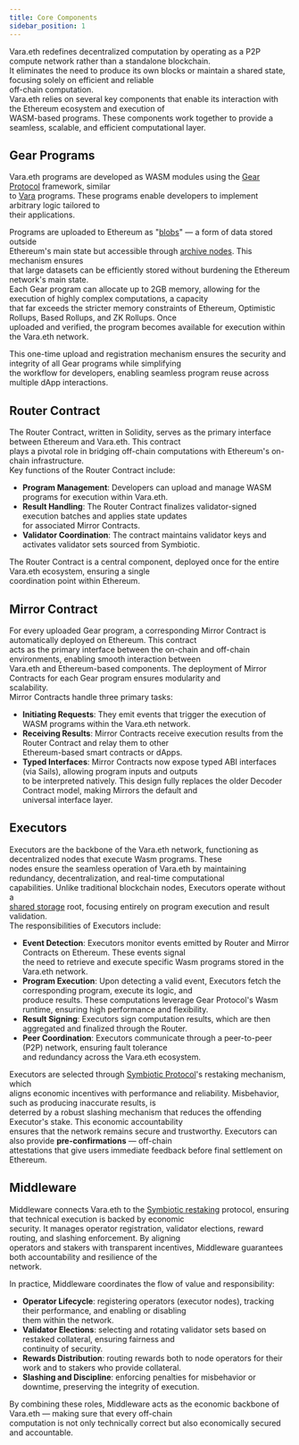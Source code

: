 ```yaml
---
title: Core Components
sidebar_position: 1
---
```


Vara.eth redefines decentralized computation by operating as a P2P compute network rather than a standalone blockchain.  
It eliminates the need to produce its own blocks or maintain a shared state, focusing solely on efficient and reliable  
off-chain computation.  
Vara.eth relies on several key components that enable its interaction with the Ethereum ecosystem and execution of  
WASM-based programs. These components work together to provide a seamless, scalable, and efficient computational layer.

## Gear Programs

Vara.eth programs are developed as WASM modules using the [Gear Protocol](https://gear-tech.io/) framework, similar  
to [Vara](https://vara.network/) programs. These programs enable developers to implement arbitrary logic tailored to  
their applications.

Programs are uploaded to Ethereum as "[blobs](/docs/glossary.md#blob)" — a form of data stored outside  
Ethereum's main state but accessible through [archive nodes](/docs/glossary.md#archive-node). This mechanism ensures  
that large datasets can be efficiently stored without burdening the Ethereum network's main state.  
Each Gear program can allocate up to 2GB memory, allowing for the execution of highly complex computations, a capacity  
that far exceeds the stricter memory constraints of Ethereum, Optimistic Rollups, Based Rollups, and ZK Rollups. Once  
uploaded and verified, the program becomes available for execution within the Vara.eth network.

This one-time upload and registration mechanism ensures the security and integrity of all Gear programs while simplifying  
the workflow for developers, enabling seamless program reuse across multiple dApp interactions.

## Router Contract

The Router Contract, written in Solidity, serves as the primary interface between Ethereum and Vara.eth. This contract  
plays a pivotal role in bridging off-chain computations with Ethereum's on-chain infrastructure.  
Key functions of the Router Contract include:

- **Program Management**: Developers can upload and manage WASM programs for execution within Vara.eth.
- **Result Handling**: The Router Contract finalizes validator-signed execution batches and applies state updates  
  for associated Mirror Contracts.
- **Validator Coordination**: The contract maintains validator keys and activates validator sets sourced from Symbiotic.

The Router Contract is a central component, deployed once for the entire Vara.eth ecosystem, ensuring a single  
coordination point within Ethereum.

## Mirror Contract

For every uploaded Gear program, a corresponding Mirror Contract is automatically deployed on Ethereum. This contract  
acts as the primary interface between the on-chain and off-chain environments, enabling smooth interaction between  
Vara.eth and Ethereum-based components. The deployment of Mirror Contracts for each Gear program ensures modularity and  
scalability.  
Mirror Contracts handle three primary tasks:

- **Initiating Requests**: They emit events that trigger the execution of WASM programs within the Vara.eth network.
- **Receiving Results**: Mirror Contracts receive execution results from the Router Contract and relay them to other  
  Ethereum-based smart contracts or dApps.
- **Typed Interfaces**: Mirror Contracts now expose typed ABI interfaces (via Sails), allowing program inputs and outputs  
  to be interpreted natively. This design fully replaces the older Decoder Contract model, making Mirrors the default and  
  universal interface layer.

## Executors

Executors are the backbone of the Vara.eth network, functioning as decentralized nodes that execute Wasm programs. These  
nodes ensure the seamless operation of Vara.eth by maintaining redundancy, decentralization, and real-time computational  
capabilities. Unlike traditional blockchain nodes, Executors operate without a  
[shared storage](/docs/glossary.md#shared-storage) root, focusing entirely on program execution and result validation.  
The responsibilities of Executors include:

- **Event Detection**: Executors monitor events emitted by Router and Mirror Contracts on Ethereum. These events signal  
  the need to retrieve and execute specific Wasm programs stored in the Vara.eth network.
- **Program Execution**: Upon detecting a valid event, Executors fetch the corresponding program, execute its logic, and  
  produce results. These computations leverage Gear Protocol's Wasm runtime, ensuring high performance and flexibility.
- **Result Signing**: Executors sign computation results, which are then aggregated and finalized through the Router.
- **Peer Coordination**: Executors communicate through a peer-to-peer (P2P) network, ensuring fault tolerance  
  and redundancy across the Vara.eth ecosystem.

Executors are selected through [Symbiotic Protocol](/docs/glossary.md#symbiotic-protocol)'s restaking mechanism, which  
aligns economic incentives with performance and reliability. Misbehavior, such as producing inaccurate results, is  
deterred by a robust slashing mechanism that reduces the offending Executor's stake. This economic accountability  
ensures that the network remains secure and trustworthy. Executors can also provide **pre-confirmations** — off-chain  
attestations that give users immediate feedback before final settlement on Ethereum.

## Middleware

Middleware connects Vara.eth to the [Symbiotic restaking](/docs/glossary.md#symbiotic-protocol) protocol, ensuring that technical execution is backed by economic  
security. It manages operator registration, validator elections, reward routing, and slashing enforcement. By aligning  
operators and stakers with transparent incentives, Middleware guarantees both accountability and resilience of the  
network.

In practice, Middleware coordinates the flow of value and responsibility:

- **Operator Lifecycle**: registering operators (executor nodes), tracking their performance, and enabling or disabling  
  them within the network.
- **Validator Elections**: selecting and rotating validator sets based on restaked collateral, ensuring fairness and  
  continuity of security.
- **Rewards Distribution**: routing rewards both to node operators for their work and to stakers who provide collateral.
- **Slashing and Discipline**: enforcing penalties for misbehavior or downtime, preserving the integrity of execution.

By combining these roles, Middleware acts as the economic backbone of Vara.eth — making sure that every off-chain  
computation is not only technically correct but also economically secured and accountable.
